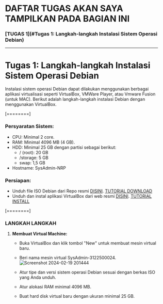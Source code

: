 # DAFTAR TUGAS AKAN SAYA TAMPILKAN PADA BAGIAN INI
### [TUGAS 1](#Tugas 1: Langkah-langkah Instalasi Sistem Operasi Debian)


---

# Tugas 1: Langkah-langkah Instalasi Sistem Operasi Debian

Instalasi sistem operasi Debian dapat dilakukan menggunakan berbagai aplikasi virtualisasi seperti VirtualBox, VMWare Player, atau Vmware Fusion (untuk MAC). Berikut adalah langkah-langkah instalasi Debian dengan menggunakan VirtualBox.

[========]

### Persyaratan Sistem:
- CPU: Minimal 2 core.
- RAM: Minimal 4096 MB (4 GB).
- HDD: Minimal 25 GB dengan partisi sebagai berikut:
  - / (root): 20 GB
  - /storage: 5 GB
  - swap: 1,5 GB
- Hostname: SysAdmin-NRP

### Persiapan:
   - Unduh file ISO Debian dari Repo resmi [DISINI](https://kartolo.sby.datautama.net.id/debian-cd/12.5.0/amd64/iso-cd/).
   [TUTORIAL DOWNLOAD](#download)
   - Unduh dan instal aplikasi VirtualBox dari web resmi [DISINI](https://www.virtualbox.org/wiki/Downloads).
   [TUTORIAL INSTALL](#download)


[========]

### LANGKAH LANGKAH

1. **Membuat Virtual Machine:**
   - Buka VirtualBox dan klik tombol "New" untuk membuat mesin virtual baru.
   - Beri nama mesin virtual SysAdmin-3122500024.
   ![Screenshot 2024-02-19 201444](https://github.com/Reza1290/SysAdmin-3122500024/assets/70069286/411502a5-8282-4e85-ac03-59b31a322b0e)

   - Atur tipe dan versi sistem operasi Debian sesuai dengan berkas ISO yang Anda unduh.
   - Atur alokasi RAM minimal 4096 MB.
   - Buat hard disk virtual baru dengan ukuran minimal 25 GB.
